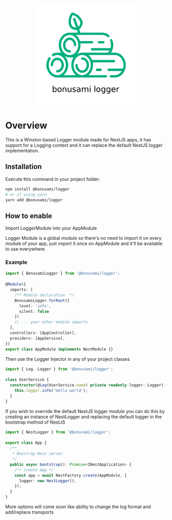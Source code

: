 <p align="center">
<img src="logo.png" width="320" title="Logo" alt="Logo">
</p>

# Overview

This is a Winston based Logger module made for NestJS apps, it has support for a Logging context and it can replace the default NestJS logger implementation.

## Installation

Execute this command in your project folder:

```bash
npm install @bonusami/logger
# or if using yarn
yarn add @bonusami/logger
```

## How to enable

Import LoggerModule into your AppModule

Logger Module is a global module so there's no need to import it on every module of your app,
just import it once on AppModule and it'll be available to use everywhere.

### Example

```typescript
import { BonusamiLogger } from '@bonusami/logger';

@Module({
  imports: [
    /** Module declaration  */
    BonusamiLogger.forRoot({
      level: 'info',
      silent: false
    })
    // ... your other module imports
  ],
  controllers: [AppController],
  providers: [AppService],
})
export class AppModule implements NestModule {}
```

Then use the Logger Injector in any of your project classes

```typescript
import { Log, Logger } from '@bonusami/logger';

class UserService {
  constructor(@Log(UserService.name) private readonly logger: Logger) {
    this.logger.info('Hello world');
  }
}
```

If you wish to override the default NestJS logger module you can do this by creating an instance of NestLogger and replacing the default logger in the bootstrap method of NestJS

```typescript
import { NestLogger } from '@bonusami/logger';

export class App {
  /**
   * Boostrap Nest server
   */
  public async bootstrap(): Promise<INestApplication> {
    /** create App */
    const app = await NestFactory.create(AppModule, {
      logger: new NestLogger(),
    });
  }
}
```

More options will come soon like ability to change the log format and add/replace transports
